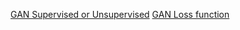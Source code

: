[GAN Supervised or Unsupervised](https://www.quora.com/Why-cant-we-say-GAN-is-supervised-learning-even-though-it-has-fake-and-non-fake-labels)
[GAN Loss function](https://machinelearningmastery.com/generative-adversarial-network-loss-functions/)
